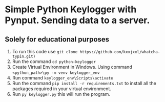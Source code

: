 # Simple Python Keylogger with Pynput. Sending data to a server.
## Solely for educational purposes

1. To run this code use `git clone https://github.com/kxxjxxl/whatcha-typin.git)`
2. Run the command `cd python-keylogger`
3. Create Virtual Environment in Windows. Using command `<python_path>\py -m venv keylogger_env` 
4. Run command `keylogger_env\Scripts\activate`
5. Run the command `pip install -r requirements.txt` to install all the packages required in your virtual environment.
6. Run `py keylogger.py` this will run the program.


